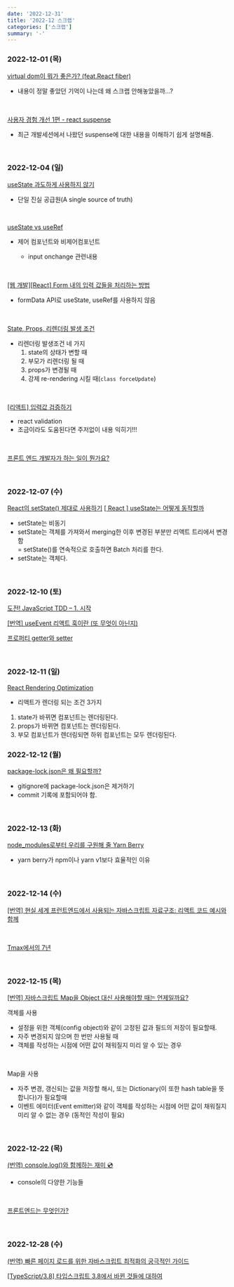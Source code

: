 ```yaml
---
date: '2022-12-31'
title: '2022-12 스크랩'
categories: ['스크랩']
summary: '-'
---
```


### 2022-12-01 (목)

[virtual dom이 뭐가 좋은가? (feat.React fiber)](https://velog.io/@yesbb/virtual-dom%EC%9D%98-%EC%84%B1%EB%8A%A5%EC%9D%B4-%EB%8D%94-%EC%A2%8B%EC%9D%80%EC%9D%B4%EC%9C%A0)

- 내용이 정말 좋았던 기억이 나는데 왜 스크랩 안해놓았을까...?

<br>

[사용자 경험 개선 1편 - react suspense](https://tecoble.techcourse.co.kr/post/2021-07-11-suspense/)

- 최근 개발세션에서 나왔던 suspense에 대한 내용을 이해하기 쉽게 설명해줌.

<br>

### 2022-12-04 (일)

[useState 과도하게 사용하지 않기](https://www.zigae.com/useState-dont-over/)

- 단일 진실 공급원(A single source of truth)

<br>

[useState vs useRef](https://velog.io/@hyunjine/useState-vs-useRef)

- 제어 컴포넌트와 비제어컴포넌트

  - input onchange 관련내용

<br>

[[웹 개발][React] Form 내의 입력 값들을 처리하는 방법](https://velog.io/@ddui/FormData)

- formData API로 useState, useRef를 사용하지 않음

<br>

[State, Props, 리렌더링 발생 조건](https://velog.io/@moduri/State-Props-%EB%A6%AC%EB%A0%8C%EB%8D%94%EB%A7%81-%EB%B0%9C%EC%83%9D-%EC%A1%B0%EA%B1%B4)

- 리렌더링 발생조건 네 가지
  1. state의 상태가 변할 때
  2. 부모가 리렌더링 될 때
  3. props가 변경될 때
  4. 강제 re-rendering 시킬 때(`class forceUpdate`)

<br>

[[리액트] 입력값 검증하기](https://velog.io/@hamham/%EB%A6%AC%EC%95%A1%ED%8A%B8-%EC%9E%85%EB%A0%A5%EA%B0%92-%EA%B2%80%EC%A6%9D%ED%95%98%EA%B8%B0)

- react validation
- 조금이라도 도움된다면 주저없이 내용 익히기!!!

<br>

[프론트 엔드 개발자가 하는 일이 뭔가요?](https://mybink.tistory.com/8)

<br>

### 2022-12-07 (수)

[React의 setState() 제대로 사용하기](https://leehwarang.github.io/2020/07/28/setState.html)
[[ React ] useState는 어떻게 동작할까](https://velog.io/@jjunyjjuny/React-useState%EB%8A%94-%EC%96%B4%EB%96%BB%EA%B2%8C-%EB%8F%99%EC%9E%91%ED%95%A0%EA%B9%8C)

- setState는 비동기
- setState는 객체를 가져와서 merging한 이후 변경된 부분만 리액트 트리에서 변경함  
  = setState()를 연속적으로 호출하면 Batch 처리를 한다.
- setState는 객체다.

<br>

### 2022-12-10 (토)

[도전! JavaScript TDD – 1. 시작](https://huns.me/posts/2013-11-25-chalenge-javascript-tdd-1)

[[번역] useEvent 리액트 훅이란 (또 무엇이 아닌지)](https://velog.io/@eunbinn/what-the-useevent-react-hook-is-and-isnt)

[프로퍼티 getter와 setter](https://ko.javascript.info/property-accessors)

<br>

### 2022-12-11 (일)

[React Rendering Optimization](https://velog.io/@hyunjine/React-Rendering-Optimization)

- 리액트가 렌더링 되는 조건 3가지

1. state가 바뀌면 컴포넌트는 렌더링된다.
2. props가 바뀌면 컴포넌트는 렌더링된다.
3. 부모 컴포넌트가 렌더링되면 하위 컴포넌트는 모두 렌더링된다.

### 2022-12-12 (월)

[package-lock.json은 왜 필요할까?](https://hyunjun19.github.io/2018/03/23/package-lock-why-need/)

- gitignore에 package-lock.json은 제거하기
- commit 기록에 포함되어야 함.

<br>

### 2022-12-13 (화)

[node_modules로부터 우리를 구원해 줄 Yarn Berry](https://toss.tech/article/node-modules-and-yarn-berry)

- yarn berry가 npm이나 yarn v1보다 효율적인 이유

<br>

### 2022-12-14 (수)

[[번역] 현실 세계 프런트엔드에서 사용되는 자바스크립트 자료구조: 리액트 코드 예시와 함께](https://velog.io/@eunbinn/javascript-data-structures)

<br>

[Tmax에서의 7년](https://velog.io/@grin/Tmaxhistory)

<br>

### 2022-12-15 (목)

[[번역] 자바스크립트 Map을 Object 대신 사용해야할 때는 언제일까요?](https://velog.io/@oneook/%EB%B2%88%EC%97%AD-%EC%9E%90%EB%B0%94%EC%8A%A4%ED%81%AC%EB%A6%BD%ED%8A%B8-Map%EC%9D%84-Object-%EB%8C%80%EC%8B%A0-%EC%82%AC%EC%9A%A9%ED%95%B4%EC%95%BC%ED%95%A0-%EB%95%8C%EB%8A%94-%EC%96%B8%EC%A0%9C%EC%9D%BC%EA%B9%8C%EC%9A%94)

객체를 사용

- 설정을 위한 객체(config object)와 같이 고정된 값과 필드의 저장이 필요할때.
- 자주 변경되지 않으며 한 번만 사용될 때
- 객체를 작성하는 시점에 어떤 값이 채워질지 미리 알 수 있는 경우

<br>

Map을 사용

- 자주 변경, 갱신되는 값을 저장할 해시, 또는 Dictionary(이 또한 hash table을 뜻합니다)가 필요할때
- 이벤트 에미터(Event emitter)와 같이 객체를 작성하는 시점에 어떤 값이 채워질지 미리 알 수 없는 경우 (동적인 작성이 필요)

<br>

### 2022-12-22 (목)

[(번역) console.log()와 함께하는 재미 💿](https://ykss.netlify.app/translation/fun-with-console-log/)

- console의 다양한 기능들

<br>

[프론트엔드는 무엇인가?](https://euncho.medium.com/%ED%94%84%EB%A1%A0%ED%8A%B8%EC%97%94%EB%93%9C%EB%8A%94-%EB%AC%B4%EC%97%87%EC%9D%B8%EA%B0%80-30919634f80d)

<br>

### 2022-12-28 (수)

[(번역) 빠른 페이지 로드를 위한 자바스크립트 최적화의 궁극적인 가이드](https://velog.io/@sehyunny/js-optimization-for-quick-page-load)

[[TypeScript/3.8] 타입스크립트 3.8에서 바뀐 것들에 대하여](https://im-developer.tistory.com/187)
